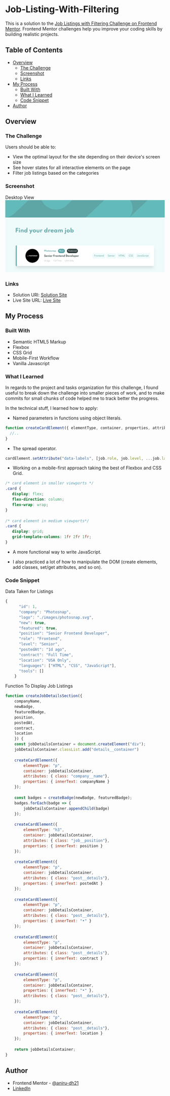 # Job-Listing-With-Filtering

This is a solution to the [Job Listings with Filtering Challenge on Frontend Mentor](https://www.frontendmentor.io/challenges/job-listings-with-filtering-ivstIPCt). Frontend Mentor challenges help you improve your coding skills by building realistic projects.

## Table of Contents

- [Overview](#overview)
  - [The Challenge](#the-challenge)
  - [Screenshot](#screenshot)
  - [Links](#links)
- [My Process](#my-process)
  - [Built With](#built-with)
  - [What I Learned](#what-i-learned)
  - [Code Snippet](#code-snippet)
- [Author](#author)

## Overview

### The Challenge

Users should be able to:

- View the optimal layout for the site depending on their device's screen size
- See hover states for all interactive elements on the page
- Filter job listings based on the categories

### Screenshot

Desktop View
![Desktop View](./preview.png)

### Links

- Solution URl: [Solution Site]()
- Live Site URL: [Live Site]()

## My Process

### Built With

- Semantic HTML5 Markup
- Flexbox
- CSS Grid
- Mobile-First Workflow
- Vanilla Javascript

### What I Learned

In regards to the project and tasks organization for this challenge, I found useful to break down the challenge into smaller pieces of work, and to make commits for small chunks of code helped me to track better the progress.

In the technical stuff, I learned how to apply:

- Named parameters in functions using object literals.

```js
function createCardElement({ elementType, container, properties, attributes }) {
  //..
}
```

- The spread operator.

```js
cardElement.setAttribute("data-labels", [job.role, job.level, ...job.languages, ...job.tools]);
```
 - Working on a mobile-first approach taking the best of Flexbox and CSS Grid.
 
 ```css
/* card element in smaller viewports */
.card {
    display: flex;
    flex-direction: column;
    flex-wrap: wrap;
}

/* card element in medium viewports*/
.card {
    display: grid;
    grid-template-columns: 1fr 2fr 1fr;
}
```
- A more functional way to write JavaScript.

- I also practiced a lot of how to manipulate the DOM (create elements, add classes, set/get attributes, and so on). 

### Code Snippet

Data Taken for Listings

```js
{
      "id": 1,
      "company": "Photosnap",
      "logo": "./images/photosnap.svg",
      "new": true,
      "featured": true,
      "position": "Senior Frontend Developer",
      "role": "Frontend",
      "level": "Senior",
      "postedAt": "1d ago",
      "contract": "Full Time",
      "location": "USA Only",
      "languages": ["HTML", "CSS", "JavaScript"],
      "tools": []
    }
```

Function To Display Job Listings
```js
function createJobDetailsSection({ 
    companyName, 
    newBadge, 
    featuredBadge, 
    position, 
    postedAt, 
    contract, 
    location 
    }) {
    const jobDetailsContainer = document.createElement("div");
    jobDetailsContainer.classList.add("details__container") 

    createCardElement({
        elementType: "p",
        container: jobDetailsContainer,
        attributes: { class: "company__name"},
        properties: { innerText: companyName }
    });

    const badges = createBadge(newBadge, featuredBadge);
    badges.forEach(badge => {
        jobDetailsContainer.appendChild(badge)
    });

    createCardElement({
        elementType: "h3",
        container: jobDetailsContainer,
        attributes: { class: "job__position"},
        properties: { innerText: position }
    });

    createCardElement({
        elementType: "p",
        container: jobDetailsContainer,
        attributes: { class: "post__details"},
        properties: { innerText: postedAt }
    });

    createCardElement({
        elementType: "p",
        container: jobDetailsContainer,
        attributes: { class: "post__details"},
        properties: { innerText: "•" }
    });

    createCardElement({
        elementType: "p",
        container: jobDetailsContainer,
        attributes: { class: "post__details"},
        properties: { innerText: contract }
    });

    createCardElement({
        elementType: "p",
        container: jobDetailsContainer,
        properties: { innerText: "•" },
        attributes: { class: "post__details"},
    });

    createCardElement({
        elementType: "p",
        container: jobDetailsContainer,
        attributes: { class: "post__details"},
        properties: { innerText: location }
    });

    return jobDetailsContainer;
}
```

## Author

- Frontend Mentor - [@aniru-dh21](https://www.frontendmentor.io/profile/aniru-dh21)
- [LinkedIn](https://www.linkedin.com/in/ramachandra-anirudh-vemulapalli-554b551ba/)
